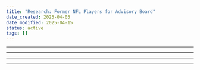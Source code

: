 ```yaml
---
title: "Research: Former NFL Players for Advisory Board"
date_created: 2025-04-05
date_modified: 2025-04-15
status: active
tags: []
---
```


---

---

---

---


